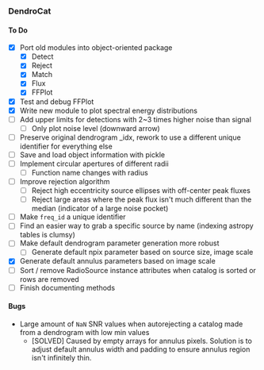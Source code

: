 ### DendroCat

#### To Do
 - [X] Port old modules into object-oriented package
    - [X] Detect
    - [X] Reject
    - [X] Match
    - [X] Flux
    - [X] FFPlot
 - [X] Test and debug FFPlot
 - [X] Write new module to plot spectral energy distributions
 - [ ] Add upper limits for detections with 2~3 times higher noise than signal
    - [ ] Only plot noise level (downward arrow)
 - [ ] Preserve original dendrogram _idx, rework to use a different unique identifier for everything else
 - [ ] Save and load object information with pickle
 - [ ] Implement circular apertures of different radii
    - [ ] Function name changes with radius
 - [ ] Improve rejection algorithm
    - [ ] Reject high eccentricity source ellipses with off-center peak fluxes
    - [ ] Reject large areas where the peak flux isn't much different than the median (indicator of a large noise pocket)
 - [ ] Make `freq_id` a unique identifier
 - [ ] Find an easier way to grab a specific source by name (indexing astropy tables is clumsy)
 - [ ] Make default dendrogram parameter generation more robust
     - [ ] Generate default npix parameter based on source size, image scale
 - [X] Generate default annulus parameters based on image scale
 - [ ] Sort / remove RadioSource instance attributes when catalog is sorted or rows are removed
 - [ ] Finish documenting methods
 
#### Bugs
 - Large amount of `NaN` SNR values when autorejecting a catalog made from a dendrogram with low min values
    - [SOLVED] Caused by empty arrays for annulus pixels. Solution is to adjust default annulus width and padding to ensure annulus region isn't infinitely thin.
